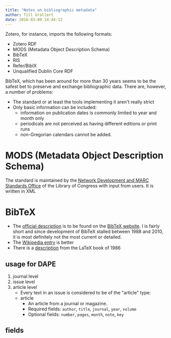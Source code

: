 ```yaml
---
title: "Notes on bibliographic metadata"
author: Till Grallert
date: 2016-03-09 14:44:12
---
```


Zotero, for instance, imports the following formats:

- Zotero RDF
- MODS (Metadata Object Description Schema)
- BibTeX
- RIS
- Refer/BibIX
- Unqualified Dublin Core RDF

BibTeX, which has been around for more than 30 years seems to be the safest bet to preserve and exchange bibliographic data. There are, however, a number of problems:

- The standard or at least the tools implementing it aren't really strict
- Only basic information can be included: 
    + information on publication dates is commonly limited to year and month only
    + periodicals are not perceived as having different editions or print runs
    + non-Gregorian calendars cannot be added.

# MODS (Metadata Object Description Schema)

The standard is maintained by the [Network Development and MARC Standards Office](http://www.loc.gov/marc/ndmso.html) of the Library of Congress with input from users.
It is written in XML

# BibTeX

- The [official description](http://www.bibtex.org/Format/) is to be found on the [BibTeX website](). I is fairly short and since development of BibTeX stalled between 1988 and 2010, it is most definitely not the most current or detailed.
- The [Wikipedia entry](https://en.wikipedia.org/wiki/BibTeX) is better 
- There is a [description](http://www.openoffice.org/bibliographic/bibtex-defs.html) from the LaTeX book of 1986

## usage for DAPE

1. journal level
2. issue level
3. article level
    + Every text in an issue is considered to be of the "article" type:
    + article
        * An article from a journal or magazine.
        * Required fields: `author`, `title`, `journal`, `year`, `volume`
        * Optional fields: `number`, `pages`, `month`, `note`, `key` 

## fields

